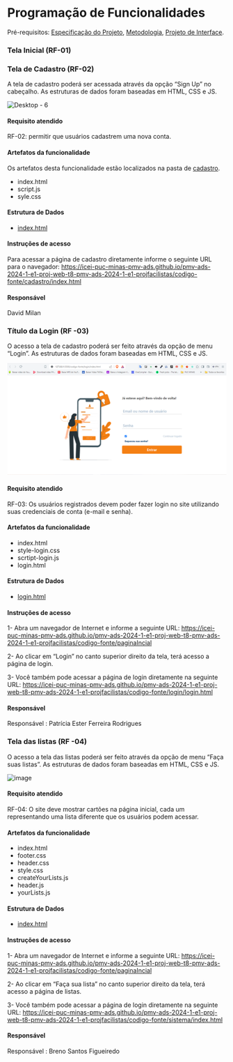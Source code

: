 # Programação de Funcionalidades

Pré-requisitos: [Especificação do Projeto](https://github.com/ICEI-PUC-Minas-PMV-ADS/pmv-ads-2024-1-e1-proj-web-t8-pmv-ads-2024-1-e1-projfacilistas/blob/main/documentos/02-Especifica%C3%A7%C3%A3o%20do%20Projeto.md), [Metodologia](https://github.com/ICEI-PUC-Minas-PMV-ADS/pmv-ads-2024-1-e1-proj-web-t8-pmv-ads-2024-1-e1-projfacilistas/blob/main/documentos/03-Metodologia.md), [Projeto de Interface](https://github.com/ICEI-PUC-Minas-PMV-ADS/pmv-ads-2024-1-e1-proj-web-t8-pmv-ads-2024-1-e1-projfacilistas/blob/main/documentos/04-Projeto%20de%20Interface.md).


### Tela Inicial (RF-01)

### Tela de Cadastro (RF-02)

A tela de cadastro poderá ser acessada através da opção “Sign Up” no cabeçalho. As estruturas de dados foram baseadas em HTML, CSS e JS.

![Desktop - 6](https://github.com/ICEI-PUC-Minas-PMV-ADS/pmv-ads-2024-1-e1-proj-web-t8-pmv-ads-2024-1-e1-projfacilistas/assets/135237340/8f1e38ae-8487-48e6-b539-c33189be4ca7)


#### Requisito atendido

RF-02: permitir que usuários cadastrem uma nova conta.


#### Artefatos da funcionalidade
Os artefatos desta funcionalidade estão localizados na pasta de [cadastro](https://github.com/ICEI-PUC-Minas-PMV-ADS/pmv-ads-2024-1-e1-proj-web-t8-pmv-ads-2024-1-e1-projfacilistas/tree/main/codigo-fonte/cadastro).

- index.html
- script.js
- syle.css

#### Estrutura de Dados

- [index.html](https://github.com/ICEI-PUC-Minas-PMV-ADS/pmv-ads-2024-1-e1-proj-web-t8-pmv-ads-2024-1-e1-projfacilistas/blob/main/codigo-fonte/cadastro/index.html)


#### Instruções de acesso

Para acessar a página de cadastro diretamente informe o seguinte URL para o navegador: https://icei-puc-minas-pmv-ads.github.io/pmv-ads-2024-1-e1-proj-web-t8-pmv-ads-2024-1-e1-projfacilistas/codigo-fonte/cadastro/index.html


#### Responsável

David Milan


### Título da Login (RF -03)

O acesso a tela de cadastro poderá ser feito através da opção de menu “Login”. As estruturas de dados foram baseadas em HTML, CSS e JS.

![figura 2 - Tela inicial](img/tela-login.PNG)


#### Requisito atendido

RF-03: Os usuários registrados devem poder fazer login no site utilizando suas credenciais de conta (e-mail e senha).


#### Artefatos da funcionalidade

- index.html
- style-login.css
- scrtipt-login.js
- login.html


#### Estrutura de Dados

- [login.html](https://github.com/ICEI-PUC-Minas-PMV-ADS/pmv-ads-2024-1-e1-proj-web-t8-pmv-ads-2024-1-e1-projfacilistas/tree/main/codigo-fonte/login)


#### Instruções de acesso

1- Abra um navegador de Internet e informe a seguinte URL: https://icei-puc-minas-pmv-ads.github.io/pmv-ads-2024-1-e1-proj-web-t8-pmv-ads-2024-1-e1-projfacilistas/codigo-fonte/paginaIncial

  2- Ao clicar em “Login” no canto superior direito da tela, terá acesso a página de login.

  3- Você também pode acessar a página de login diretamente na seguinte URL: https://icei-puc-minas-pmv-ads.github.io/pmv-ads-2024-1-e1-proj-web-t8-pmv-ads-2024-1-e1-projfacilistas/codigo-fonte/login/login.html



#### Responsável

Responsável : Patrícia Ester Ferreira Rodrigues


### Tela das listas (RF -04)

O acesso a tela das listas poderá ser feito através da opção de menu “Faça suas listas”. As estruturas de dados foram baseadas em HTML, CSS e JS.

![image](https://github.com/ICEI-PUC-Minas-PMV-ADS/pmv-ads-2024-1-e1-proj-web-t8-pmv-ads-2024-1-e1-projfacilistas/assets/80117189/d9771a13-c843-4f50-9713-2fb05b3ff440)

#### Requisito atendido

RF-04: O site deve mostrar cartões na página inicial, cada um representando uma lista diferente que os usuários podem acessar.

#### Artefatos da funcionalidade

- index.html
- footer.css
- header.css
- style.css
- createYourLists.js
- header.js
- yourLists.js

#### Estrutura de Dados

- [index.html](https://github.com/ICEI-PUC-Minas-PMV-ADS/pmv-ads-2024-1-e1-proj-web-t8-pmv-ads-2024-1-e1-projfacilistas/tree/main/codigo-fonte/sistema)

#### Instruções de acesso

1- Abra um navegador de Internet e informe a seguinte URL: https://icei-puc-minas-pmv-ads.github.io/pmv-ads-2024-1-e1-proj-web-t8-pmv-ads-2024-1-e1-projfacilistas/codigo-fonte/paginaIncial

  2- Ao clicar em “Faça sua lista” no canto superior direito da tela, terá acesso a página de listas.

  3- Você também pode acessar a página de login diretamente na seguinte URL: https://icei-puc-minas-pmv-ads.github.io/pmv-ads-2024-1-e1-proj-web-t8-pmv-ads-2024-1-e1-projfacilistas/codigo-fonte/sistema/index.html

#### Responsável

Responsável : Breno Santos Figueiredo
